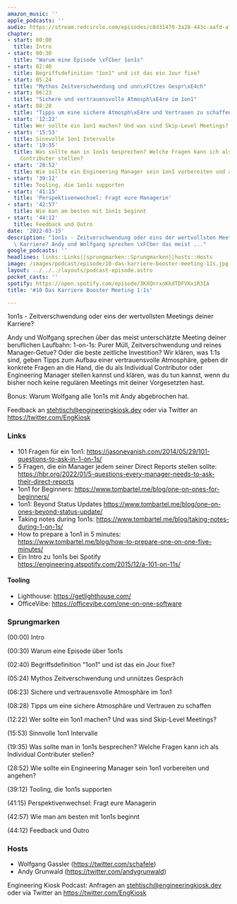 ```yaml
---
amazon_music: ''
apple_podcasts: ''
audio: https://stream.redcircle.com/episodes/c8d31470-3a28-443c-aafd-af96625f4146/stream.mp3
chapter:
- start: 00:00
  title: Intro
- start: 00:30
  title: "Warum eine Episode \xFCber 1on1s"
- start: 02:40
  title: Begriffsdefinition "1on1" und ist das ein Jour fixe?
- start: 05:24
  title: "Mythos Zeitverschwendung und unn\xFCtzes Gespr\xE4ch"
- start: 06:23
  title: "Sichere und vertrauensvolle Atmosph\xE4re im 1on1"
- start: 08:28
  title: "Tipps um eine sichere Atmosph\xE4re und Vertrauen zu schaffen"
- start: '12:22'
  title: Wer sollte ein 1on1 machen? Und was sind Skip-Level Meetings?
- start: '15:53'
  title: Sinnvolle 1on1 Intervalle
- start: '19:35'
  title: Was sollte man in 1on1s besprechen? Welche Fragen kann ich als Individual
    Contributer stellen?
- start: '28:52'
  title: Wie sollte ein Engineering Manager sein 1on1 vorbereiten und angehen?
- start: '39:12'
  title: Tooling, die 1on1s supporten
- start: '41:15'
  title: 'Perspektivenwechsel: Fragt eure Managerin'
- start: '42:57'
  title: Wie man am besten mit 1on1s beginnt
- start: '44:12'
  title: Feedback und Outro
date: '2022-03-15'
description: "1on1s - Zeitverschwendung oder eins der wertvollsten Meetings deiner\
  \ Karriere? Andy und Wolfgang sprechen \xFCber das meist ..."
google_podcasts: ''
headlines: links::Links||sprungmarken::Sprungmarken||hosts::Hosts
image: /images/podcast/episode/10-das-karriere-booster-meeting-11s.jpg
layout: ../../../layouts/podcast-episode.astro
pocket_casts: ''
spotify: https://open.spotify.com/episode/3KXQnrxoKkdTDFVXxiR3IA
title: '#10 Das Karriere Booster Meeting 1:1s'

---
```


<p class="mb-6 text-base md:text-lg text-coolGray-500">1on1s - Zeitverschwendung oder eins der wertvollsten Meetings deiner Karriere?</p><p class="mb-6 text-base md:text-lg text-coolGray-500">Andy und Wolfgang sprechen über das meist unterschätzte Meeting deiner beruflichen Laufbahn: 1-on-1s: Purer Müll, Zeitverschwendung und reines Manager-Getue? Oder die beste zeitliche Investition? Wir klären, was 1:1s sind, geben Tipps zum Aufbau einer vertrauensvolle Atmosphäre, geben dir konkrete Fragen an die Hand, die du als Individual Contributor oder Engineering Manager stellen kannst und klären, was du tun kannst, wenn du bisher noch keine regulären Meetings mit deiner Vorgesetzten hast.</p><p class="mb-6 text-base md:text-lg text-coolGray-500">Bonus: Warum Wolfgang alle 1on1s mit Andy abgebrochen hat.</p><p class="mb-6 text-base md:text-lg text-coolGray-500">Feedback an <a class="underline hover:no-underline" style="text-decoration-line: underline;"href="mailto:stehtisch@engineeringkiosk.dev" rel="nofollow">stehtisch@engineeringkiosk.dev</a> oder via Twitter an <a class="underline hover:no-underline" style="text-decoration-line: underline;"href="https://twitter.com/EngKiosk" rel="nofollow">https://twitter.com/EngKiosk</a></p><h3 class="mb-4 text-2xl md:text-3xl font-semibold text-coolGray-800" id=links>Links</h3><ul class="list-disc px-5 mb-6 md:px-5 text-base md:text-lg text-coolGray-500" style="list-style-type: disc;"><li class="mb-3">101 Fragen für ein 1on1: <a class="underline hover:no-underline" style="text-decoration-line: underline;"href="https://jasonevanish.com/2014/05/29/101-questions-to-ask-in-1-on-1s/" rel="nofollow">https://jasonevanish.com/2014/05/29/101-questions-to-ask-in-1-on-1s/</a></li><li class="mb-3">5 Fragen, die ein Manager jedem seiner Direct Reports stellen sollte: <a class="underline hover:no-underline" style="text-decoration-line: underline;"href="https://hbr.org/2022/01/5-questions-every-manager-needs-to-ask-their-direct-reports" rel="nofollow">https://hbr.org/2022/01/5-questions-every-manager-needs-to-ask-their-direct-reports</a></li><li class="mb-3">1on1 for Beginners: <a class="underline hover:no-underline" style="text-decoration-line: underline;"href="https://www.tombartel.me/blog/one-on-ones-for-beginners/" rel="nofollow">https://www.tombartel.me/blog/one-on-ones-for-beginners/</a></li><li class="mb-3">1on1: Beyond Status Updates <a class="underline hover:no-underline" style="text-decoration-line: underline;"href="https://www.tombartel.me/blog/one-on-ones-beyond-status-update/" rel="nofollow">https://www.tombartel.me/blog/one-on-ones-beyond-status-update/</a></li><li class="mb-3">Taking notes during 1on1s: <a class="underline hover:no-underline" style="text-decoration-line: underline;"href="https://www.tombartel.me/blog/taking-notes-during-1-on-1s/" rel="nofollow">https://www.tombartel.me/blog/taking-notes-during-1-on-1s/</a></li><li class="mb-3">How to prepare a 1on1 in 5 minutes: <a class="underline hover:no-underline" style="text-decoration-line: underline;"href="https://www.tombartel.me/blog/how-to-prepare-one-on-one-five-minutes/" rel="nofollow">https://www.tombartel.me/blog/how-to-prepare-one-on-one-five-minutes/</a></li><li class="mb-3">Ein Intro zu 1on1s bei Spotify <a class="underline hover:no-underline" style="text-decoration-line: underline;"href="https://engineering.atspotify.com/2015/12/a-101-on-11s/" rel="nofollow">https://engineering.atspotify.com/2015/12/a-101-on-11s/</a> </li></ul><h4>Tooling</h4><ul class="list-disc px-5 mb-6 md:px-5 text-base md:text-lg text-coolGray-500" style="list-style-type: disc;"><li class="mb-3">Lighthouse: <a class="underline hover:no-underline" style="text-decoration-line: underline;"href="https://getlighthouse.com/" rel="nofollow">https://getlighthouse.com/</a></li><li class="mb-3">OfficeVibe: <a class="underline hover:no-underline" style="text-decoration-line: underline;"href="https://officevibe.com/one-on-one-software" rel="nofollow">https://officevibe.com/one-on-one-software</a></li></ul><h3 class="mb-4 text-2xl md:text-3xl font-semibold text-coolGray-800" id=sprungmarken>Sprungmarken</h3><p class="mb-6 text-base md:text-lg text-coolGray-500">(00:00) Intro</p><p class="mb-6 text-base md:text-lg text-coolGray-500">(00:30) Warum eine Episode über 1on1s</p><p class="mb-6 text-base md:text-lg text-coolGray-500">(02:40) Begriffsdefinition &#34;1on1&#34; und ist das ein Jour fixe?</p><p class="mb-6 text-base md:text-lg text-coolGray-500">(05:24) Mythos Zeitverschwendung und unnützes Gespräch</p><p class="mb-6 text-base md:text-lg text-coolGray-500">(06:23) Sichere und vertrauensvolle Atmosphäre im 1on1</p><p class="mb-6 text-base md:text-lg text-coolGray-500">(08:28) Tipps um eine sichere Atmosphäre und Vertrauen zu schaffen</p><p class="mb-6 text-base md:text-lg text-coolGray-500">(12:22) Wer sollte ein 1on1 machen? Und was sind Skip-Level Meetings?</p><p class="mb-6 text-base md:text-lg text-coolGray-500">(15:53) Sinnvolle 1on1 Intervalle</p><p class="mb-6 text-base md:text-lg text-coolGray-500">(19:35) Was sollte man in 1on1s besprechen? Welche Fragen kann ich als Individual Contributer stellen?</p><p class="mb-6 text-base md:text-lg text-coolGray-500">(28:52) Wie sollte ein Engineering Manager sein 1on1 vorbereiten und angehen?</p><p class="mb-6 text-base md:text-lg text-coolGray-500">(39:12) Tooling, die 1on1s supporten</p><p class="mb-6 text-base md:text-lg text-coolGray-500">(41:15) Perspektivenwechsel: Fragt eure Managerin</p><p class="mb-6 text-base md:text-lg text-coolGray-500">(42:57) Wie man am besten mit 1on1s beginnt</p><p class="mb-6 text-base md:text-lg text-coolGray-500">(44:12) Feedback und Outro</p><h3 class="mb-4 text-2xl md:text-3xl font-semibold text-coolGray-800" id=hosts>Hosts</h3><ul class="list-disc px-5 mb-6 md:px-5 text-base md:text-lg text-coolGray-500" style="list-style-type: disc;"><li class="mb-3">Wolfgang Gassler (<a class="underline hover:no-underline" style="text-decoration-line: underline;"href="https://twitter.com/schafele" rel="nofollow">https://twitter.com/schafele</a>)</li><li class="mb-3">Andy Grunwald (<a class="underline hover:no-underline" style="text-decoration-line: underline;"href="https://twitter.com/andygrunwald" rel="nofollow">https://twitter.com/andygrunwald</a>)</li></ul><p class="mb-6 text-base md:text-lg text-coolGray-500">Engineering Kiosk Podcast: Anfragen an <a class="underline hover:no-underline" style="text-decoration-line: underline;"href="http://stehtisch@engineeringkiosk.dev" rel="nofollow">stehtisch@engineeringkiosk.dev</a> oder via Twitter an <a class="underline hover:no-underline" style="text-decoration-line: underline;"href="https://twitter.com/EngKiosk" rel="nofollow">https://twitter.com/EngKiosk</a></p>